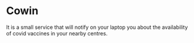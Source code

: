 # Cowin
 It is a small service that will notify on your laptop you about the availability of covid vaccines in your nearby centres.  

